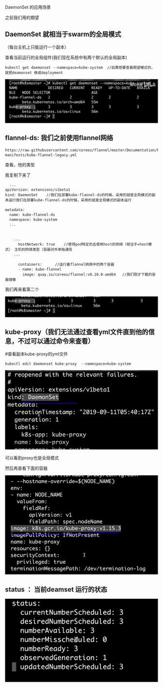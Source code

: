 DaemonSet 的应用场景



之前我们用的期望



## DaemonSet 就相当于swarm的全局模式

（每台主机上只能运行一个副本）



查看当前运行的全局组件(我们现在系统中有两个默认的全局副本)

```
kubectl get daemonset --namespace=kube-system  //如果想要查看期望模式的，就把deamonset 换成deployment 
```

![image-20191126205444732](image/image-20191126205444732.png)



## flannel-ds:  我们之前使用flannel网络

```
https://raw.githubusercontent.com/coreos/flannel/master/Documentation/k8s-manifests/kube-flannel-legacy.yml
```

查看，他的类型

我复制下来了

```
  ...
apiVersion: extensions/v1beta1
kind: DaemonSet    //我们在部署kube-flannel-ds的时候，采用的就是全局模式的副本运行我们在部署kube-flannel-ds的时候，采用的就是全局模式的副本运行

metadata:
  name: kube-flannel-ds
  namespace: kube-system
  ... 

    
    ...
      hostNetwork: true    //使得pod特定的去使用host的网络（相当于=host模式） 主机的网络类型（容器对外单独通信
    ...
            
      containers:      //运行着flannel网络中的两个容器
      - name: kube-flannel
        image: quay.io/coreos/flannel:v0.10.0-amd64   //我们刚才下载的容器镜像
```



我们再来看第二个

![image-20191126210819384](image/image-20191126210819384.png)



## kube-proxy（我们无法通过查看yml文件直到他的信息，不过可以通过命令来查看）



#查看副本kube-proxy的yml文件

```
kubectl edit daemonset kube-proxy  --namespace=kube-system
```

![image-20191126211157945](image/image-20191126211157945.png)

可以看到proxy也是全局模式

然后再查看下面的容器

![image-20191126211300933](image/image-20191126211300933.png)



## status  ： 当前deamset 运行的状态

![image-20191126211434338](image/image-20191126211434338.png)





### 
